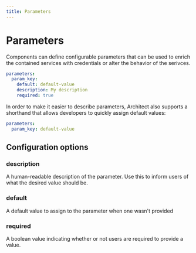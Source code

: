 ```yaml
---
title: Parameters
---
```


# Parameters

Components can define configurable parameters that can be used to enrich the contained services with credentials or alter the behavior of the serivces.

```yaml
parameters:
  param_key:
    default: default-value
    description: My description
    required: true
```

In order to make it easier to describe parameters, Architect also supports a shorthand that allows developers to quickly assign default values:

```yaml
parameters:
  param_key: default-value
```

## Configuration options

### description

A human-readable description of the parameter. Use this to inform users of what the desired value should be.

### default

A default value to assign to the parameter when one wasn't provided

### required

A boolean value indicating whether or not users are required to provide a value.
